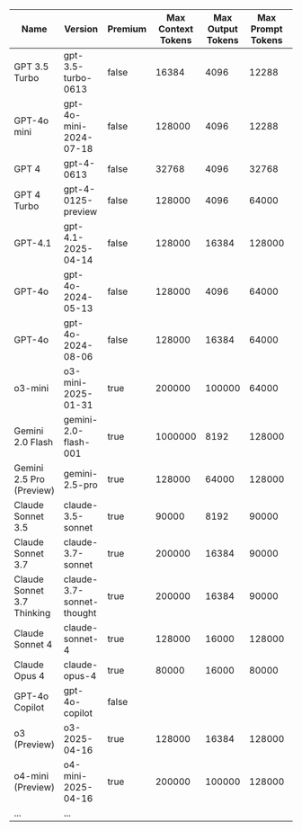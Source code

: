 | Name                  | Version                  | Premium | Max Context Tokens | Max Output Tokens | Max Prompt Tokens | Vision Support |
|-----------------------|--------------------------|---------|-------------------|-------------------|-------------------|---------------|
| GPT 3.5 Turbo        | gpt-3.5-turbo-0613       | false   | 16384             | 4096              | 12288             |               |
| GPT-4o mini          | gpt-4o-mini-2024-07-18   | false   | 128000            | 4096              | 12288             |               |
| GPT 4                | gpt-4-0613               | false   | 32768             | 4096              | 32768             |               |
| GPT 4 Turbo          | gpt-4-0125-preview       | false   | 128000            | 4096              | 64000             |               |
| GPT-4.1              | gpt-4.1-2025-04-14       | false   | 128000            | 16384             | 128000            | Yes           |
| GPT-4o               | gpt-4o-2024-05-13        | false   | 128000            | 4096              | 64000             | Yes           |
| GPT-4o               | gpt-4o-2024-08-06        | false   | 128000            | 16384             | 64000             |               |
| o3-mini              | o3-mini-2025-01-31       | true    | 200000            | 100000            | 64000             |               |
| Gemini 2.0 Flash     | gemini-2.0-flash-001     | true    | 1000000           | 8192              | 128000            | Yes           |
| Gemini 2.5 Pro (Preview) | gemini-2.5-pro       | true    | 128000            | 64000             | 128000            | Yes           |
| Claude Sonnet 3.5    | claude-3.5-sonnet        | true    | 90000             | 8192              | 90000             | Yes           |
| Claude Sonnet 3.7    | claude-3.7-sonnet        | true    | 200000            | 16384             | 90000             | Yes           |
| Claude Sonnet 3.7 Thinking | claude-3.7-sonnet-thought | true | 200000        | 16384             | 90000             | Yes           |
| Claude Sonnet 4      | claude-sonnet-4          | true    | 128000            | 16000             | 128000            | Yes           |
| Claude Opus 4        | claude-opus-4            | true    | 80000             | 16000             | 80000             | Yes           |
| GPT-4o Copilot       | gpt-4o-copilot           | false   |                   |                   |                   |               |
| o3 (Preview)         | o3-2025-04-16            | true    | 128000            | 16384             | 128000            | Yes           |
| o4-mini (Preview)    | o4-mini-2025-04-16       | true    | 200000            | 100000            | 128000            | Yes           |
| ...                  | ...                      |         |                   |                   |                   |               |
